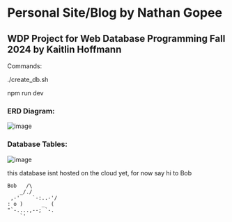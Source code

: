 # Personal Site/Blog by Nathan Gopee
## WDP Project for Web Database Programming Fall 2024 by Kaitlin Hoffmann

Commands:

./create_db.sh

npm run dev

### ERD Diagram:

![image](https://github.com/user-attachments/assets/9fce6499-5813-49b1-96cd-6fa71b2ad8bf)


### Database Tables:

![image](https://github.com/user-attachments/assets/a0a1ab7b-fef4-46ab-9a51-c4eb182a9fb0)


this database isnt hosted on the cloud yet, for now say hi to Bob

    Bob   /\
        _/./
     ,-'    `-:..-'/
    : o )      _  (
    "`-....,--; `-.
        `'
